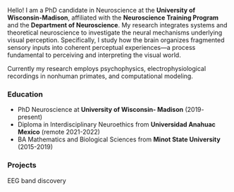 


Hello! I am a PhD candidate in Neuroscience at the **University of Wisconsin-Madison**, affiliated with the **Neuroscience Training Program** and the **Department of Neuroscience**. My research integrates systems and theoretical neuroscience to investigate the neural mechanisms underlying visual perception. Specifically, I study how the brain organizes fragmented sensory inputs into coherent perceptual experiences—a process fundamental to perceiving and interpreting the visual world.

Currently my research employs psychophysics, electrophysiological recordings in nonhuman primates, and computational modeling. 

### Education
- PhD Neuroscience at **University of Wisconsin- Madison** (2019- present)
- Diploma in Interdisciplinary Neuroethics from **Universidad Anahuac Mexico** (remote 2021-2022)
- BA Mathematics and Biological Sciences from **Minot State University** (2015-2019)

### Projects
EEG band discovery
